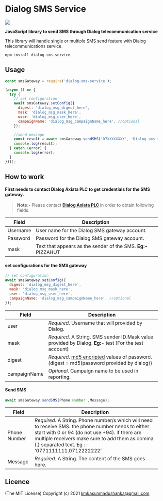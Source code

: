 # Dialog SMS Service

![](https://img.shields.io/badge/Release-1.1.3-green)

**JavaScript library to send SMS through Dialog telecommunication service**

This library will handle single or multiple SMS send feature with Dialog telecommunications service.

`npm install dialog-sms-service `

## Usage

```javascript
const smsGateway = require('dialog-sms-service');

(async () => {
  try {
    // set configuration
    await smsGateway.setConfig({
      digest: 'dialog_msg_digest_here',
      mask: 'dialog_msg_mask_here',
      user: 'dialog_msg_user_here',
      campaignName: 'dialog_msg_campaignName_here', //optional
    });

    //send message
    const result = await smsGateway.sendSMS('07XXXXXXXX', 'Dialog sms test');
    console.log(result);
  } catch (error) {
    console.log(error);
  }
})();
```

## How to work

#### First needs to contact Dialog Axiata PLC to get credentials for the SMS gateway.

> **Note:-** Please contact [**Dialog Axiata PLC**](https://www.dialog.lk/browse/businessWithSubLevels.jsp?id=onlinefld70074) in order to obtain following fields.

| Field    | Description                                                   |
| -------- | ------------------------------------------------------------- |
| Username | User name for the Dialog SMS gateway account.                 |
| Password | Password for the Dialog SMS gateway account.                  |
| mask     | Text that appears as the sender of the SMS. **Eg:-** PIZZAHUT |

#### set configurations for the SMS gateway

```javascript
// set configuration
await smsGateway.setConfig({
  digest: 'dialog_msg_digest_here',
  mask: 'dialog_msg_mask_here',
  user: 'dialog_msg_user_here',
  campaignName: 'dialog_msg_campaignName_here', //optional
});
```

| Field        | Description                                                                                                                    |
| ------------ | ------------------------------------------------------------------------------------------------------------------------------ |
| user         | _Required_. Username that will provided by Dialog.                                                                             |
| mask         | _Required_. A String. SMS sender ID.Mask value provided by Dialog. **Eg:-** test (For the test account)                        |
| digest       | _Required_. [md5 encripted](https://www.md5hashgenerator.com/) values of password. {digest = md5(password provided by dialog)} |
| campaignName | _Optional_. Campaign name to be used in reporting.                                                                             |

#### Send SMS

```javascript
await smsGateway.sendSMS(Phone Number ,Message);
```

| Field        | Description                                                                                                                                                                                                                                                 |
| ------------ | ----------------------------------------------------------------------------------------------------------------------------------------------------------------------------------------------------------------------------------------------------------- |
| Phone Number | _Required_. A String. Phone number/s which will need to receive SMS. the phone number needs to either start with 0 or 94 (do not use +94). If there are multiple receivers make sure to add them as comma (,) separated text. Eg :- '0771111111,0712222222' |
| Message      | _Required_. A String. The content of the SMS goes here.                                                                                                                                                                                                     |

## Licence

(The MIT License)
Copyright (c) 2021 kmkasunmadushanka@gmail.com
